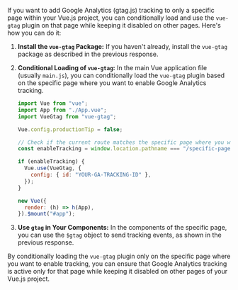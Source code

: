 If you want to add Google Analytics (gtag.js) tracking to only a specific page within your Vue.js project, you can conditionally load and use the `vue-gtag` plugin on that page while keeping it disabled on other pages. Here's how you can do it:

1. **Install the `vue-gtag` Package:**
   If you haven't already, install the `vue-gtag` package as described in the previous response.

2. **Conditional Loading of `vue-gtag`:**
   In the main Vue application file (usually `main.js`), you can conditionally load the `vue-gtag` plugin based on the specific page where you want to enable Google Analytics tracking.

   ```javascript
   import Vue from "vue";
   import App from "./App.vue";
   import VueGtag from "vue-gtag";

   Vue.config.productionTip = false;

   // Check if the current route matches the specific page where you want to enable tracking
   const enableTracking = window.location.pathname === "/specific-page"; // Adjust the path

   if (enableTracking) {
     Vue.use(VueGtag, {
       config: { id: "YOUR-GA-TRACKING-ID" },
     });
   }

   new Vue({
     render: (h) => h(App),
   }).$mount("#app");
   ```

3. **Use `gtag` in Your Components:**
   In the components of the specific page, you can use the `$gtag` object to send tracking events, as shown in the previous response.

By conditionally loading the `vue-gtag` plugin only on the specific page where you want to enable tracking, you can ensure that Google Analytics tracking is active only for that page while keeping it disabled on other pages of your Vue.js project.
